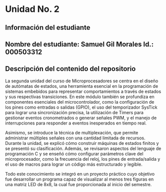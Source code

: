 # Unidad No. 2

## Información del estudiante  
Nombre del estudiante:  Samuel Gil Morales
Id.: 000503312
---
## Descripción del contenido del repositorio  

La segunda unidad del curso de Microprocesadores se centra en el diseño de autómatas de estados, una herramienta esencial en la programación de sistemas embebidos para representar comportamientos a través de estados y sus respectivas transiciones. En este módulo también se profundiza en componentes esenciales del microcontrolador, como la configuración de los pines como entradas o salidas (GPIO), el uso del temporizador SysTick para lograr una sincronización precisa, la utilización de Timers para gestionar eventos cronometrados o generar señales PWM, y el manejo de interrupciones para responder a eventos inesperados en tiempo real.

Asimismo, se introduce la técnica de multiplexación, que permite administrar múltiples señales con una cantidad limitada de recursos. Durante la unidad, se explicó cómo construir máquinas de estados finitos y se presentó su clasificación. Además, se revisaron aspectos del lenguaje de programación C y se enseñó cómo configurar parámetros clave del microprocesador, como la frecuencia del reloj, los pines de entrada/salida y el uso de macros para lograr un código más estructurado y legible.

Todo este conocimiento se integró en un proyecto práctico cuyo objetivo fue desarrollar un programa capaz de visualizar al menos tres figuras en una matriz LED de 8x8, la cual fue proporcionada al inicio del semestre.

